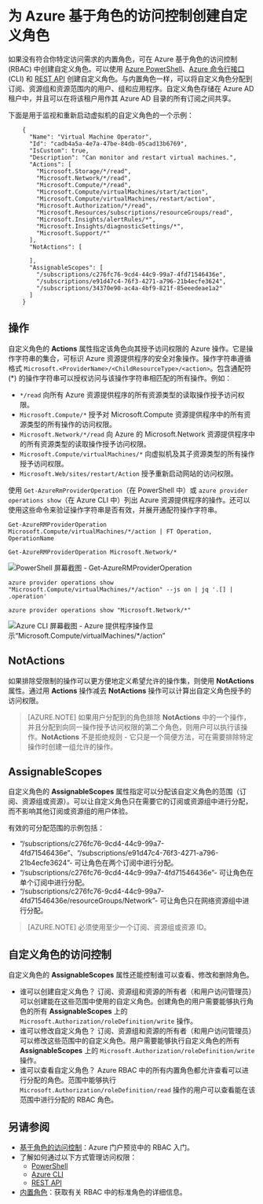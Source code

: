 <properties
    pageTitle="为 Azure RBAC 创建自定义角色 | Azure"
    description="了解如何通过 Azure 基于角色的访问控制来定义自定义角色，以便在 Azure 订阅中进行更精确的身份管理。"
    services="active-directory"
    documentationcenter=""
    author="kgremban"
    manager="femila"
    editor="" />
<tags
    ms.assetid="e4206ea9-52c3-47ee-af29-f6eef7566fa5"
    ms.service="active-directory"
    ms.devlang="na"
    ms.topic="article"
    ms.tgt_pltfrm="na"
    ms.workload="identity"
    ms.date="02/21/2017"
    wacn.date="04/05/2017"
    ms.author="kgremban" />  


# 为 Azure 基于角色的访问控制创建自定义角色
如果没有符合你特定访问需求的内置角色，可在 Azure 基于角色的访问控制 (RBAC) 中创建自定义角色。可以使用 [Azure PowerShell](/documentation/articles/role-based-access-control-manage-access-powershell/)、[Azure 命令行接口](/documentation/articles/role-based-access-control-manage-access-azure-cli/) (CLI) 和 [REST API](/documentation/articles/role-based-access-control-manage-access-rest/) 创建自定义角色。与内置角色一样，可以将自定义角色分配到订阅、资源组和资源范围内的用户、组和应用程序。自定义角色存储在 Azure AD 租户中，并且可以在将该租户用作其 Azure AD 目录的所有订阅之间共享。

下面是用于监视和重新启动虚拟机的自定义角色的一个示例：

		
		{
		  "Name": "Virtual Machine Operator",
		  "Id": "cadb4a5a-4e7a-47be-84db-05cad13b6769",
		  "IsCustom": true,
		  "Description": "Can monitor and restart virtual machines.",
		  "Actions": [
		    "Microsoft.Storage/*/read",
		    "Microsoft.Network/*/read",
		    "Microsoft.Compute/*/read",
		    "Microsoft.Compute/virtualMachines/start/action",
		    "Microsoft.Compute/virtualMachines/restart/action",
		    "Microsoft.Authorization/*/read",
		    "Microsoft.Resources/subscriptions/resourceGroups/read",
		    "Microsoft.Insights/alertRules/*",
		    "Microsoft.Insights/diagnosticSettings/*",
		    "Microsoft.Support/*"
		  ],
		  "NotActions": [
		
		  ],
		  "AssignableScopes": [
		    "/subscriptions/c276fc76-9cd4-44c9-99a7-4fd71546436e",
		    "/subscriptions/e91d47c4-76f3-4271-a796-21b4ecfe3624",
		    "/subscriptions/34370e90-ac4a-4bf9-821f-85eeedeae1a2"
		  ]
		}

## 操作
自定义角色的 **Actions** 属性指定该角色向其授予访问权限的 Azure 操作。它是操作字符串的集合，可标识 Azure 资源提供程序的安全对象操作。操作字符串遵循格式 `Microsoft.<ProviderName>/<ChildResourceType>/<action>`。包含通配符 (*) 的操作字符串可以授权访问与该操作字符串相匹配的所有操作。例如：

- `*/read` 向所有 Azure 资源提供程序的所有资源类型的读取操作授予访问权限。
- `Microsoft.Compute/*` 授予对 Microsoft.Compute 资源提供程序中的所有资源类型的所有操作的访问权限。
- `Microsoft.Network/*/read` 向 Azure 的 Microsoft.Network 资源提供程序中的所有资源类型的读取操作授予访问权限。
- `Microsoft.Compute/virtualMachines/*` 向虚拟机及其子资源类型的所有操作授予访问权限。
- `Microsoft.Web/sites/restart/Action` 授予重新启动网站的访问权限。

使用 `Get-AzureRmProviderOperation`（在 PowerShell 中）或 `azure provider operations show`（在 Azure CLI 中）列出 Azure 资源提供程序的操作。还可以使用这些命令来验证操作字符串是否有效，并展开通配符操作字符串。

	
	Get-AzureRMProviderOperation Microsoft.Compute/virtualMachines/*/action | FT Operation, OperationName
	
	Get-AzureRMProviderOperation Microsoft.Network/*

![PowerShell 屏幕截图 - Get-AzureRMProviderOperation](./media/role-based-access-control-configure/1-get-azurermprovideroperation-1.png)  



	azure provider operations show "Microsoft.Compute/virtualMachines/*/action" --js on | jq '.[] | .operation'
	
	azure provider operations show "Microsoft.Network/*"


![Azure CLI 屏幕截图 - Azure 提供程序操作显示“Microsoft.Compute/virtualMachines/*/action”](./media/role-based-access-control-configure/1-azure-provider-operations-show.png)  


## NotActions
如果排除受限制的操作可以更方便地定义希望允许的操作集，则使用 **NotActions** 属性。通过用 **Actions** 操作减去 **NotActions** 操作可以计算出自定义角色授予的访问权限。

> [AZURE.NOTE]
如果用户分配到的角色排除 **NotActions** 中的一个操作，并且分配到向同一操作授予访问权限的第二个角色，则用户可以执行该操作。**NotActions** 不是拒绝规则 - 它只是一个简便方法，可在需要排除特定操作时创建一组允许的操作。
>
>

## AssignableScopes
自定义角色的 **AssignableScopes** 属性指定可以分配该自定义角色的范围（订阅、资源组或资源）。可以让自定义角色只在需要它的订阅或资源组中进行分配，而不影响其他订阅或资源组的用户体验。

有效的可分配范围的示例包括：

- “/subscriptions/c276fc76-9cd4-44c9-99a7-4fd71546436e”、“/subscriptions/e91d47c4-76f3-4271-a796-21b4ecfe3624”- 可让角色在两个订阅中进行分配。
- “/subscriptions/c276fc76-9cd4-44c9-99a7-4fd71546436e”- 可让角色在单个订阅中进行分配。
- “/subscriptions/c276fc76-9cd4-44c9-99a7-4fd71546436e/resourceGroups/Network”- 可让角色只在网络资源组中进行分配。

> [AZURE.NOTE]
必须使用至少一个订阅、资源组或资源 ID。
>
>

## 自定义角色的访问控制
自定义角色的 **AssignableScopes** 属性还能控制谁可以查看、修改和删除角色。

- 谁可以创建自定义角色？ 
订阅、资源组和资源的所有者（和用户访问管理员）可以创建能在这些范围中使用的自定义角色。创建角色的用户需要能够执行角色的所有 **AssignableScopes** 上的 `Microsoft.Authorization/roleDefinition/write` 操作。
- 谁可以修改自定义角色？ 
订阅、资源组和资源的所有者（和用户访问管理员）可以修改这些范围中的自定义角色。用户需要能够执行自定义角色的所有 **AssignableScopes** 上的 `Microsoft.Authorization/roleDefinition/write` 操作。
- 谁可以查看自定义角色？ 
Azure RBAC 中的所有内置角色都允许查看可以进行分配的角色。范围中能够执行 `Microsoft.Authorization/roleDefinition/read` 操作的用户可以查看能在该范围中进行分配的 RBAC 角色。

## 另请参阅
- [基于角色的访问控制](/documentation/articles/role-based-access-control-configure/)：Azure 门户预览中的 RBAC 入门。
- 了解如何通过以下方式管理访问权限：
  - [PowerShell](/documentation/articles/role-based-access-control-manage-access-powershell/)
  - [Azure CLI](/documentation/articles/role-based-access-control-manage-access-azure-cli/)
  - [REST API](/documentation/articles/role-based-access-control-manage-access-rest/)
- [内置角色](/documentation/articles/role-based-access-built-in-roles/)：获取有关 RBAC 中的标准角色的详细信息。

<!---HONumber=Mooncake_0327_2017-->
<!---Update_Description: wording update -->